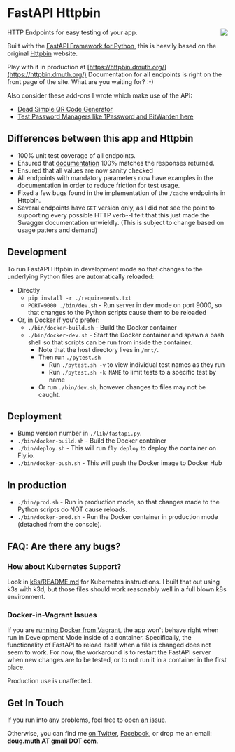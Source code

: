 
# FastAPI Httpbin

<img src="./img/logo.png" align="right" />

HTTP Endpoints for easy testing of your app.

Built with the [FastAPI Framework for Python](https://fastapi.tiangolo.com/), this is heavily based on the original [Httpbin](https://httpbin.org/) website.

Play with it in production at [https://httpbin.dmuth.org/](https://httpbin.dmuth.org/)  Documentation for all endpoints is right on the front page of the site.  What are you waiting for? :-)

Also consider these add-ons I wrote which make use of the API:

- [Dead Simple QR Code Generator](https://httpbin.dmuth.org/qrcode/)
- [Test Password Managers like 1Password and BitWarden here](https://httpbin.dmuth.org/test-password-manager-form/)

## Differences between this app and Httpbin

- 100% unit test coverage of all endpoints.
- Ensured that [documentation](https://httpbin.dmuth.org/) 100% matches the responses returned.
- Ensured that all values are now sanity checked
- All endpoints with mandatory parameters now have examples in the documentation in order to reduce friction for test usage.
- Fixed a few bugs found in the implementation of the `/cache` endpoints in Httpbin.
- Several endpoints have `GET` version only, as I did not see the point to supporting every possible HTTP verb--I felt that this just made the Swagger documentation unwieldly. (This is subject to change based on usage patters and demand)


## Development

To run FastAPI Httpbin in development mode so that changes to the underlying Python files
are automatically reloaded:

- Directly
  - `pip install -r ./requirements.txt`
  - `PORT=9000 ./bin/dev.sh` - Run server in dev mode on port 9000, so that changes to the Python scripts cause them to be reloaded
- Or, in Docker if you'd prefer:
  - `./bin/docker-build.sh` - Build the Docker container
  - `./bin/docker-dev.sh` - Start the Docker container and spawn a bash shell so that scripts can be run from inside the container.
    - Note that the host directory lives in `/mnt/`.
    - Then run `./pytest.sh`
      - Run `./pytest.sh -v` to view individual test names as they run
      - Run `./pytest.sh -k NAME` to limit tests to a specific test by name
    - Or run `./bin/dev.sh`, however changes to files may not be caught.

## Deployment

- Bump version number in `./lib/fastapi.py`.
- `./bin/docker-build.sh` - Build the Docker container
- `./bin/deploy.sh` - This will run `fly deploy` to deploy the container on Fly.io.
- `./bin/docker-push.sh` - This will push the Docker image to Docker Hub


## In production

- `./bin/prod.sh` - Run in production mode, so that changes made to the Python scripts do NOT cause reloads.
- `./bin/docker-prod.sh` - Run the Docker container in production mode (detached from the console).


## FAQ: Are there any bugs?

### How about Kubernetes Support?

Look in [k8s/README.md](k8s/README.md) for Kubernetes instructions.  I built that out using
k3s with k3d, but those files should work reasonably well in a full blown k8s environment.


### Docker-in-Vagrant Issues

If you are [running Docker from Vagrant](https://github.com/dmuth/docker-in-vagrant), the app won't
behave right when run in Development Mode inside of a container.  Specifically, the functionality of FastAPI to reload itself when a file is changed does not seem to work. For now, the workaround is to restart the FastAPI server when new changes are to be tested, or to not run it in a container in the first place.

Production use is unaffected.


## Get In Touch

If you run into any problems, feel free to [open an issue](https://github.com/dmuth/fastapi-httpbin/issues).

Otherwise, you can find me [on Twitter](https://twitter.com/dmuth), [Facebook](https://facebook.com/dmuth), or drop me an email: **doug.muth AT gmail DOT com**.


